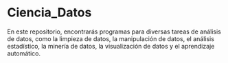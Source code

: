 # Ciencia_Datos
En este repositorio, encontrarás programas para diversas tareas de análisis de datos, como la limpieza de datos, la manipulación de datos, el análisis estadístico, la minería de datos, la visualización de datos y el aprendizaje automático.

